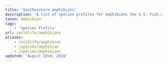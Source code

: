 ```yaml
---
title: 'Southeastern amphibians'
description: 'A list of species profiles for amphibians the U.S. Fish and Wildlife Service works to conserve in the Southeastern United States.'
taxon: Amphibian
tags:
    - 'Species Profile'
url: /wildlife/amphibians
aliases:
    - /wildlife/amphibian
    - /species/amphibian
    - /species/amphibians
updated: 'August 22nd, 2018'
---
```

